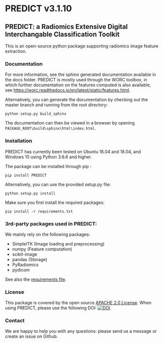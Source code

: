 # PREDICT v3.1.10

## PREDICT: a Radiomics Extensive Digital Interchangable Classification Toolkit

This is an open-source python package supporting radiomics image feature extraction.

### Documentation

For more information, see the sphinx generated documentation available in the docs folder.
PREDICT is mostly used through the WORC toolbox, in which further documentation
on the features computed is also available, see https://worc.readthedocs.io/en/latest/static/features.html.

Alternatively, you can generate the documentation by checking out the master branch and running from the root directory:

    python setup.py build_sphinx

The documentation can then be viewed in a browser by opening `PACKAGE_ROOT\build\sphinx\html\index.html`.

### Installation

PREDICT has currently been tested on Ubuntu 16.04 and 18.04, and Windows 10
using Python 3.6.6 and higher.

The package can be installed through pip :

    pip install PREDICT

Alternatively, you can use the provided setup.py file:

    python setup.py install

Make sure you first install the required packages:

    pip install -r requirements.txt


### 3rd-party packages used in PREDICT:
We mainly rely on the following packages:

 - SimpleITK (Image loading and preprocessing)
 - numpy (Feature computation)
 - scikit-image
 - pandas (Storage)
 - PyRadiomics
 - pydicom

See also the [requirements file](requirements.txt).

### License
This package is covered by the open source [APACHE 2.0 License](APACHE-LICENSE-2.0). When using PREDICT, please use the following DOI: [![DOI](https://zenodo.org/badge/doi/10.5281/zenodo.3854839.svg)](https://zenodo.org/badge/latestdoi/92298822).

### Contact
We are happy to help you with any questions: please send us a message or create an issue on Github.
